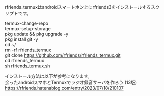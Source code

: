 rfriends_termuxはandroidスマートホン上にrfriends3をインストールするスクリプトです。  

termux-change-repo  
termux-setup-storage  
pkg update && pkg upgrade -y  
pkg install git -y  
cd ~/  
rm -rf rfriends_termux  
git clone https://github.com/rfriends/rfriends_termux.git  
cd rfriends_termux  
sh rfriends_termux.sh  

インストール方法は以下が参考になります。   
余ったandroidスマホとTermuxでラジオ録音サーバを作ろう (13版)  
https://rfriends.hatenablog.com/entry/2023/07/18/210107  
